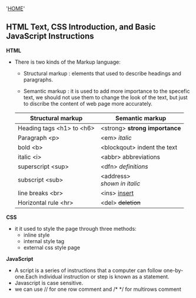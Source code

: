 '[HOME](../README.md)'<br/>

## HTML Text, CSS Introduction, and Basic JavaScript Instructions


**HTML**
* There is two kinds of the Markup language:
    * Structural markup : elements that used to describe headings and paragraphs.

    * Semantic markup : it is used to add more importance to the specefic text, we should not use them to change the look of the text, but just to discribe the content of web page more accurately.

    | Structural markup                            | Semantic markup                           |
    | ---------------------------------------------| ----------------------------------------- |
    | Heading tags \<h1\> to \<h6\>                | \<strong\> <strong> strong importance     |
    | Paragraph \<p\>                              | \<em\> <em> italic                        |
    | bold \<b\>                                   | \<blockqout\> <blockqout> indent the text | 
    | italic \<i\>                                 | \<abbr\> <abbr>abbreviations              | 
    | superscript \<sup\>                          | \<dfn\> <dfn> definitions                 | 
    | subscript \<sub\>                            | \<address\> <address>shown in italic      | 
    | line breaks \<br\>                           | \<ins\> <ins>insert                       | 
    | Horizontal rule \<hr\>                       | \<del\> <del>deletion                     | 

**CSS**
* it it used to style the page through three methods:
    * inline style
    * internal style tag
    * external css style page


**JavaScript**
* A script is a series of instructions that a computer can follow one-by-one.Each individual instruction or step is known as a statement.
* Javascript is case sensitive.
* we can use \/\/ for one row comment and   \/\* \*\/ for multirows comment 